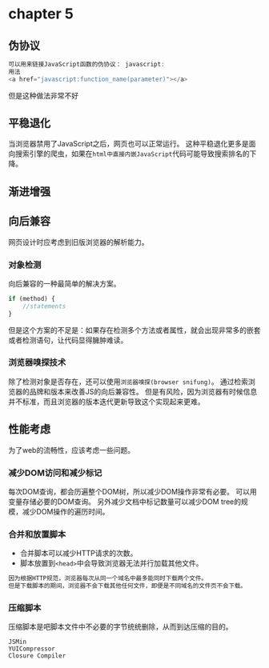 # chapter 5

## 伪协议
```javascript
可以用来链接JavaScript函数的伪协议： javascript:
用法
<a href="javascript:function_name(parameter)"></a>
```
但是这种做法非常不好

## 平稳退化
当浏览器禁用了JavaScript之后，网页也可以正常运行。
这种平稳退化更多是面向搜索引擎的爬虫，如果在`html中直接内嵌JavaScript`代码可能导致搜索排名的下降。

## 渐进增强
## 向后兼容
网页设计时应考虑到旧版浏览器的解析能力。

### 对象检测
向后兼容的一种最简单的解决方案。
```javascript
if (method) {
    //statements
}
```
但是这个方案的不足是：如果存在检测多个方法或者属性，就会出现非常多的嵌套或者检测语句，让代码显得臃肿难读。

### 浏览器嗅探技术
除了检测对象是否存在，还可以使用`浏览器嗅探(browser snifung)`。
通过检索浏览器的品牌和版本来改善JS的向后兼容性。
但是有风险，因为浏览器有时候信息并不标准，而且浏览器的版本迭代更新导致这个实现起来更难。

## 性能考虑
为了web的流畅性，应该考虑一些问题。

### 减少DOM访问和减少标记
每次DOM查询，都会历遍整个DOM树，所以减少DOM操作非常有必要。
可以用变量存储必要的DOM查询。
另外减少文档中标记数量可以减少DOM tree的规模，减少DOM操作的遍历时间。

### 合并和放置脚本

* 合并脚本可以减少HTTP请求的次数。
* 脚本放置到`<head>`中会导致浏览器无法并行加载其他文件。
```javascript
因为根据HTTP规范，浏览器每次从同一个域名中最多能同时下载两个文件。
但是下载脚本的期间，浏览器不会下载其他任何文件，即便是不同域名的文件页不会下载。
```
### 压缩脚本
压缩脚本是吧脚本文件中不必要的字节统统删除，从而到达压缩的目的。
```
JSMin
YUICompressor
Closure Compiler
```



